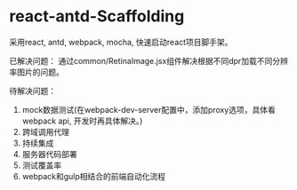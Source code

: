 # react-antd-Scaffolding

采用react, antd, webpack, mocha, 快速启动react项目脚手架。

已解决问题：
通过common/RetinaImage.jsx组件解决根据不同dpr加载不同分辨率图片的问题。

待解决问题：

1. mock数据测试(在webpack-dev-server配置中，添加proxy选项，具体看webpack api, 开发时再具体解决。)
2. 跨域调用代理
3. 持续集成
4. 服务器代码部署
5. 测试覆盖率
6. webpack和gulp相结合的前端自动化流程
